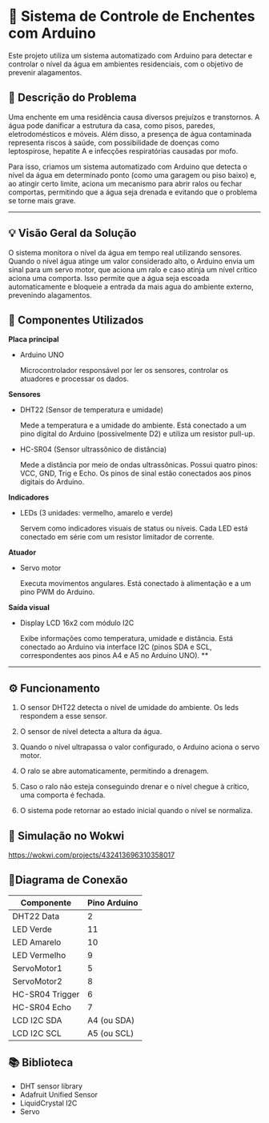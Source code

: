 # :ocean: Sistema de Controle de Enchentes com Arduino 

 

Este projeto utiliza um sistema automatizado com Arduino para detectar e controlar o nível da água em ambientes residenciais, com o objetivo de prevenir alagamentos. 

 

## :pencil: Descrição do Problema 

 

Uma enchente em uma residência causa diversos prejuízos e transtornos. A água pode danificar a estrutura da casa, como pisos, paredes, eletrodomésticos e móveis. Além disso, a presença de água contaminada representa riscos à saúde, com possibilidade de doenças como leptospirose, hepatite A e infecções respiratórias causadas por mofo. 

 

Para isso, criamos um sistema automatizado com Arduino que detecta o nível da água em determinado ponto (como uma garagem ou piso baixo) e, ao atingir certo limite, aciona um mecanismo para abrir ralos ou fechar comportas, permitindo que a água seja drenada e evitando que o problema se torne mais grave. 

 

--- 

 

## :bulb: Visão Geral da Solução 

 

O sistema monitora o nível da água em tempo real utilizando sensores. Quando o nível água atinge um valor considerado alto, o Arduino envia um sinal para um servo motor, que aciona um ralo e caso atinja um nível crítico aciona uma comporta. Isso permite que a água seja escoada automaticamente e bloqueie a entrada da mais agua do ambiente externo, prevenindo alagamentos. 

 

## :wrench: Componentes Utilizados 

 

 **Placa principal**

 - Arduino UNO 

   Microcontrolador responsável por ler os sensores, controlar os atuadores e processar os dados. 

 

 **Sensores**

 

 - DHT22 (Sensor de temperatura e umidade) 

   Mede a temperatura e a umidade do ambiente. Está conectado a um pino digital do Arduino (possivelmente D2) e utiliza um resistor pull-up. 

 

 - HC-SR04 (Sensor ultrassônico de distância) 

    Mede a distância por meio de ondas ultrassônicas. Possui quatro pinos: VCC, GND, Trig e Echo. Os pinos de sinal estão conectados aos pinos digitais do Arduino. 

 

**Indicadores** 

 

 - LEDs (3 unidades: vermelho, amarelo e verde) 

   Servem como indicadores visuais de status ou níveis. Cada LED está conectado em série com um resistor limitador de corrente. 
 

**Atuador**

 

 - Servo motor 

   Executa movimentos angulares. Está conectado à alimentação e a um pino PWM do Arduino. 

 

**Saída visual**

 

 - Display LCD 16x2 com módulo I2C 

   Exibe informações como temperatura, umidade e distância. Está conectado ao Arduino via interface I2C (pinos SDA e SCL, correspondentes aos pinos A4 e A5 no Arduino UNO). **

---

 

## :gear: Funcionamento 

1. O sensor DHT22 detecta o nível de umidade do ambiente. Os leds respondem a esse sensor. 

2. O sensor de nível detecta a altura da água. 

3. Quando o nível ultrapassa o valor configurado, o Arduino aciona o servo motor. 

4. O ralo se abre automaticamente, permitindo a drenagem. 

5. Caso o ralo não esteja conseguindo drenar e o nível chegue à crítico, uma comporta é fechada. 

6. O sistema pode retornar ao estado inicial quando o nível se normaliza.

   
## :test_tube: Simulação no Wokwi 

 
https://wokwi.com/projects/432413696310358017 


## :electric_plug:Diagrama de Conexão

| Componente      | Pino Arduino      |
|-----------------|-------------------|
| DHT22 Data      | 2                 |
| LED Verde       | 11                |
| LED Amarelo     | 10                |
| LED Vermelho    | 9                 |
| ServoMotor1     | 5                 |
| ServoMotor2     | 8                 |
| HC-SR04 Trigger | 6                 |
| HC-SR04 Echo    | 7                 |
| LCD I2C SDA     | A4 (ou SDA)       |
| LCD I2C SCL     | A5 (ou SCL)       |

## 📚 Biblioteca

- DHT sensor library
- Adafruit Unified Sensor
- LiquidCrystal I2C
- Servo


 



 
